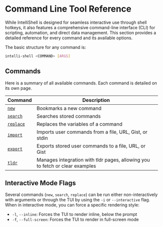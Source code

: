 # Command Line Tool Reference

While IntelliShell is designed for seamless interactive use through shell hotkeys, it also features a comprehensive
command-line interface (CLI) for scripting, automation, and direct data management. This section provides a
detailed reference for every command and its available options.

The basic structure for any command is:

```sh
intelli-shell <COMMAND> [ARGS]
```

## Commands

Here is a summary of all available commands. Each command is detailed on its own page.

| Command                                   | Description                                                                  |
| ----------------------------------------- | ---------------------------------------------------------------------------- |
| [`new`](./new.md)                         | Bookmarks a new command                                                      |
| [`search`](./search.md)                   | Searches stored commands                                                     |
| [`replace`](./replace.md)                 | Replaces the variables of a command                                          |
| [`import`](./import.md)                   | Imports user commands from a file, URL, Gist, or stdin                       |
| [`export`](./export.md)                   | Exports stored user commands to a file, URL, or Gist                         |
| [`tldr`](./tldr.md)                       | Manages integration with tldr pages, allowing you to fetch or clear examples |

## Interactive Mode Flags

Several commands (`new`, `search`, `replace`) can be run either non-interactively with arguments or through the TUI by
using the `-i` or `--interactive` flag. When in interactive mode, you can force a specific rendering style:

- `-l`, `--inline`: Forces the TUI to render inline, below the prompt
- `-f`, `--full-screen`: Forces the TUI to render in full-screen mode
